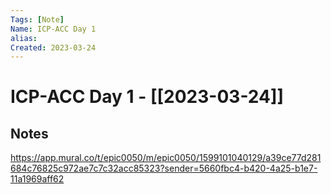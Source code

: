 ```yaml
---
Tags: [Note]
Name: ICP-ACC Day 1
alias: 
Created: 2023-03-24
---
```

# ICP-ACC Day 1 - [[2023-03-24]]
## Notes

https://app.mural.co/t/epic0050/m/epic0050/1599101040129/a39ce77d281684c76825c972ae7c7c32acc85323?sender=5660fbc4-b420-4a25-b1e7-11a1969aff62
